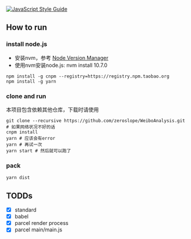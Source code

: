 [![JavaScript Style Guide](https://cdn.rawgit.com/standard/standard/master/badge.svg)](https://github.com/standard/standard)

## How to run

### install node.js

* 安装nvm，参考 [Node Version Manager](https://github.com/creationix/nvm)
* 使用nvm安装node.js: nvm install 10.7.0

```shell
npm install -g cnpm --registry=https://registry.npm.taobao.org
npm install -g yarn
```

### clone and run
本项目包含依赖其他仓库，下载时请使用
```
git clone --recursive https://github.com/zeroslope/WeiboAnalysis.git
# 如果网络状况不好的话
cnpm install
yarn # 应该会有error
yarn # 再试一次
yarn start # 然后就可以跑了
```

### pack
```
yarn dist
```

## TODDs
- [x] standard
- [x] babel
- [x] parcel render process
- [x] parcel main/main.js